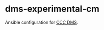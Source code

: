 # dms-experimental-cm
Ansible configuration for [CCC DMS](https://github.com/ohsu-computational-biology/CCC_DMS).
